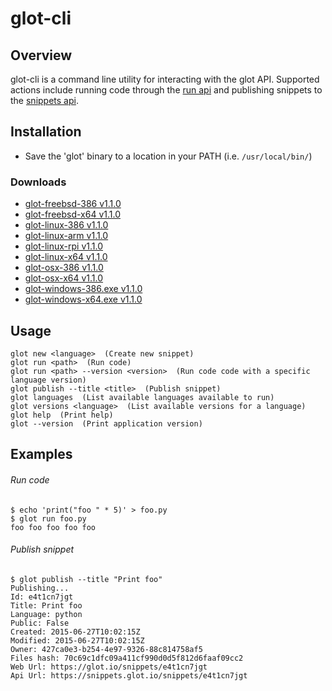 glot-cli
==========


## Overview
glot-cli is a command line utility for interacting with the glot API.
Supported actions include running code through the [run api](https://github.com/prasmussen/glot-run/tree/master/api_docs) and
publishing snippets to the [snippets api](https://github.com/prasmussen/glot-snippets/tree/master/api_docs).

## Installation
- Save the 'glot' binary to a location in your PATH (i.e. `/usr/local/bin/`)

### Downloads
- [glot-freebsd-386 v1.1.0](https://drive.google.com/uc?id=0B3X9GlR6EmbnVFRpM184dmNxakU)
- [glot-freebsd-x64 v1.1.0](https://drive.google.com/uc?id=0B3X9GlR6EmbnbkwyQXQ4bm9LU28)
- [glot-linux-386 v1.1.0](https://drive.google.com/uc?id=0B3X9GlR6EmbnLUdDTHFkWHdPVU0)
- [glot-linux-arm v1.1.0](https://drive.google.com/uc?id=0B3X9GlR6EmbnN1RzbmNqVVN6Nzg)
- [glot-linux-rpi v1.1.0](https://drive.google.com/uc?id=0B3X9GlR6Embndl92SXlYYXBUc2s)
- [glot-linux-x64 v1.1.0](https://drive.google.com/uc?id=0B3X9GlR6EmbncmpnRUxKTEt0SGc)
- [glot-osx-386 v1.1.0](https://drive.google.com/uc?id=0B3X9GlR6EmbnLTVFTFYwcXo0cVE)
- [glot-osx-x64 v1.1.0](https://drive.google.com/uc?id=0B3X9GlR6Embnbm9JdENQSTVNdUU)
- [glot-windows-386.exe v1.1.0](https://drive.google.com/uc?id=0B3X9GlR6EmbnbWRNSEtEbi0ya0k)
- [glot-windows-x64.exe v1.1.0](https://drive.google.com/uc?id=0B3X9GlR6EmbnaVQ1RFNOekR3amM)

## Usage
    glot new <language>  (Create new snippet)
    glot run <path>  (Run code)
    glot run <path> --version <version>  (Run code code with a specific language version)
    glot publish --title <title>  (Publish snippet)
    glot languages  (List available languages available to run)
    glot versions <language>  (List available versions for a language)
    glot help  (Print help)
    glot --version  (Print application version)


## Examples
###### Run code
    $ echo 'print("foo " * 5)' > foo.py
    $ glot run foo.py
    foo foo foo foo foo

###### Publish snippet
    $ glot publish --title "Print foo"
    Publishing...
    Id: e4t1cn7jgt
    Title: Print foo
    Language: python
    Public: False
    Created: 2015-06-27T10:02:15Z
    Modified: 2015-06-27T10:02:15Z
    Owner: 427ca0e3-b254-4e97-9326-88c814758af5
    Files hash: 70c69c1dfc09a411cf990d0d5f812d6faaf09cc2
    Web Url: https://glot.io/snippets/e4t1cn7jgt
    Api Url: https://snippets.glot.io/snippets/e4t1cn7jgt
